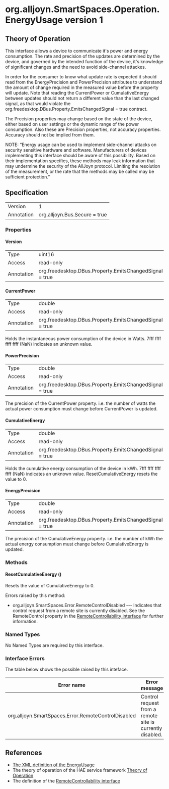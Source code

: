 # org.alljoyn.SmartSpaces.Operation.EnergyUsage version 1


## Theory of Operation
This interface allows a device to communicate it's power and energy consumption.
The rate and precision of the updates are determined by the device, and governed
by the intended function of the device, it's knowledge of significant changes 
and the need to avoid side-channel attackes.

In order for the consumer to know what update rate is expected it should read 
from the EnergyPrecision and PowerPrecision attributes to understand the amount 
of change required in the measured value before the property will update.  Note 
that reading the CurrentPower or CumulativeEnergy between updates should not
return a different value than the last changed signal, as that would violate the
org.freedesktop.DBus.Property.EmitsChangedSignal = true contract.

The Precision properties may change based on the state of the device, either 
based on user settings or the dynamic range of the power consumption.  Also 
these are Precision properties, not accuracy properties.  Accuracy should not be
implied from them.

NOTE: “Energy usage can be used to implement side-channel attacks on security 
sensitive hardware and software.  Manufacturers of devices implementing this 
interface should be aware of this possibility.  Based on their implementation 
specifics, these methods may leak information that may undermine the security of 
the AllJoyn protocol.  Limiting the resolution of the measurement, or the rate 
that the methods may be called may be sufficient protection.”

## Specification

|            |                                                          |
|------------|----------------------------------------------------------|
| Version    | 1                                                        |
| Annotation | org.alljoyn.Bus.Secure = true                            |

### Properties

#### Version

|                   |                                                         |
|-------------------|---------------------------------------------------------|
| Type              | uint16                                                  |
| Access            | read-only                                               |
| Annotation        | org.freedesktop.DBus.Property.EmitsChangedSignal = true |

#### CurrentPower

|            |                                                          |
|------------|----------------------------------------------------------|
| Type       | double                                                   |
| Access     | read-only                                                |
| Annotation | org.freedesktop.DBus.Property.EmitsChangedSignal = true  |

Holds the instantaneous power consumption of the device in Watts.
7fff ffff ffff ffff (NaN) indicates an unknown value.

#### PowerPrecision

|            |                                                          |
|------------|----------------------------------------------------------|
| Type       | double                                                   |
| Access     | read-only                                                |
| Annotation | org.freedesktop.DBus.Property.EmitsChangedSignal = true  |

The precision of the CurrentPower property.  i.e. the number of watts the
actual power consumption must change before CurrentPower is updated.

#### CumulativeEnergy

|            |                                                          |
|------------|----------------------------------------------------------|
| Type       | double                                                   |
| Access     | read-only                                                |
| Annotation | org.freedesktop.DBus.Property.EmitsChangedSignal = true |

Holds the cumulative energy consumption of the device in kWh.
7fff ffff ffff ffff (NaN) indicates an unknown value.  ResetCumulativeEnergy 
resets the value to 0.

#### EnergyPrecision

|            |                                                          |
|------------|----------------------------------------------------------|
| Type       | double                                                   |
| Access     | read-only                                                |
| Annotation | org.freedesktop.DBus.Property.EmitsChangedSignal = true  |

The precision of the CumulativeEnergy property.  i.e. the number of kWh the
actual energy consumption must change before CumulativeEnergy is updated.


### Methods

#### ResetCumulativeEnergy ()

Resets the value of CumulativeEnergy to 0.

Errors raised by this method:
  * org.alljoyn.SmartSpaces.Error.RemoteControlDisabled --- Indicates that
    control request from a remote site is currently disabled.  See the
    RemoteControl property in the [RemoteControllability interface](/org.alljoyn.SmartSpaces.Operation/RemoteControllability-v1) for
further information.


### Named Types

No Named Types are required by this interface.

### Interface Errors

The table below shows the possible raised by this inteface.

| Error name                                    | Error message         |
|-----------------------------------------------|-----------------------|
| org.alljoyn.SmartSpaces.Error.RemoteControlDisabled   | Control request from a remote site is currently disabled.       |

## References

  * [The XML definition of the EnergyUsage](EnergyUsage-v1.xml)
  * The theory of operation of the HAE service framework [Theory of Operation](/org.alljoyn.SmartSpaces/theory-of-operation-v1)
  * The definition of the [RemoteControllability interface](RemoteControllability-v1)
